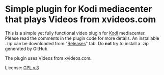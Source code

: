 # Simple plugin for Kodi mediacenter that plays Videos from xvideos.com

This is a simple yet fully functional video plugin for [Kodi](http://kodi.tv) mediacenter.
Please read the comments in the plugin code for more details.
An installable .zip can be downloaded from "[Releases](https://github.com/space2walker/plugin.video.xvideos/releases)" tab.
Do **not** try to install a .zip generated by GitHub.

The plugin uses Videos from xvideos.com.

License: [GPL v.3](http://www.gnu.org/copyleft/gpl.html)
